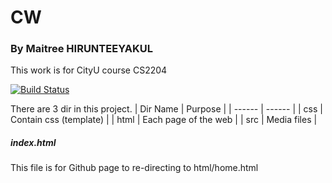 # CW
### By Maitree HIRUNTEEYAKUL
This work is for CityU course CS2204

[![Build Status](https://travis-ci.org/joemccann/dillinger.svg?branch=master)](https://travis-ci.org/joemccann/dillinger)

There are 3 dir in this project.
| Dir Name | Purpose |
| ------ | ------ |
| css | Contain css (template) |
| html | Each page of the web |
| src | Media files |

##### index.html
This file is for Github page to re-directing to html/home.html